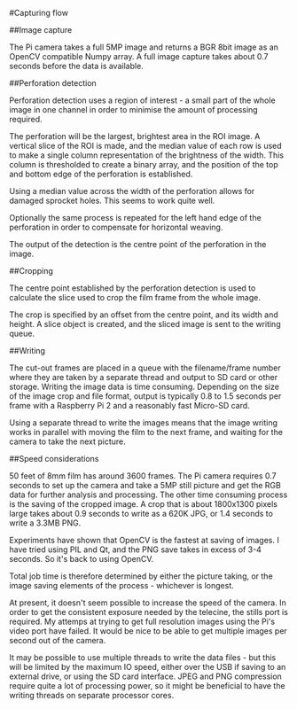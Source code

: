 #Capturing flow

##Image capture

The Pi camera takes a full 5MP image and returns a BGR 8bit image
as an OpenCV compatible Numpy array. A full image capture takes about
0.7 seconds before the data is available. 

##Perforation detection

Perforation detection uses a region of interest - a small part of the whole image
in one channel in order to minimise the amount of processing required.

The perforation will be the largest, brightest area in the ROI image. A vertical 
slice of the ROI is made, and the median value of each row is used to make a 
single column representation of the brightness of the width. This column is
thresholded to create a binary array, and the position of the top and bottom
edge of the perforation is established.

Using a median value across the width of the perforation allows for damaged
sprocket holes. This seems to work quite well.

Optionally the same process is repeated for the left hand edge of the perforation
in order to compensate for horizontal weaving.

The output of the detection is the centre point of the perforation in the image.

##Cropping

The centre point established by the perforation detection is used to calculate
the slice used to crop the film frame from the whole image.

The crop is specified by an offset from the centre point, and its width and 
height. A slice object is created, and the sliced image is sent to the writing
queue.

##Writing

The cut-out frames are placed in a queue with the filename/frame number where 
they are taken by a separate thread and output to SD card or other storage. 
Writing the image data is time consuming. Depending on the size of the image
crop and file format, output is typically 0.8 to 1.5 seconds per frame with
a Raspberry Pi 2 and a reasonably fast Micro-SD card.
 
Using a separate thread to write the images means that the image writing works 
in parallel with moving the film to the next frame, and waiting for the camera
to take the next picture.

##Speed considerations

50 feet of 8mm film has around 3600 frames.
The Pi camera requires 0.7 seconds to set up the camera and take a 5MP still
picture and get the RGB data for further analysis and processing.
The other time consuming process is the saving of the cropped image. A crop that is
about 1800x1300 pixels large takes about 0.9 seconds to write as a 620K JPG, or 
1.4 seconds to write a 3.3MB PNG. 

Experiments have shown that OpenCV is the fastest at saving of images. I have
tried using PIL and Qt, and the PNG save takes in excess of 3-4 seconds. So
it's back to using OpenCV.

Total job time is therefore determined by either the picture taking, or the
image saving elements of the process - whichever is longest.

At present, it doesn't seem possible to increase the speed of the camera. In 
order to get the consistent exposure needed by the telecine, the stills 
port is required. My attemps at trying to get full resolution images using
the Pi's video port have failed. It would be nice to be able to get
multiple images per second out of the camera.

It may be possible to use multiple threads to write the data files - but
this will be limited by the maximum IO speed, either over the USB if 
saving to an external drive, or using the SD card interface. JPEG and PNG
compression require quite a lot of processing power, so it might be beneficial
to have the writing threads on separate processor cores.
